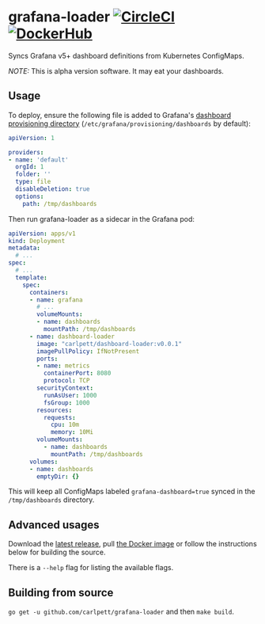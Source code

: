 # grafana-loader [![CircleCI](https://circleci.com/gh/carlpett/grafana-loader.svg?style=shield)](https://circleci.com/gh/carlpett/grafana-loader) [![DockerHub](https://img.shields.io/docker/build/carlpett/grafana-loader.svg?style=shield)](https://hub.docker.com/r/carlpett/grafana-loader/)

Syncs Grafana v5+ dashboard definitions from Kubernetes ConfigMaps.

*NOTE:* This is alpha version software. It may eat your dashboards. 

## Usage
To deploy, ensure the following file is added to Grafana's [dashboard provisioning directory](http://docs.grafana.org/administration/provisioning/) (`/etc/grafana/provisioning/dashboards` by default):

```yaml
apiVersion: 1

providers:
- name: 'default'
  orgId: 1
  folder: ''
  type: file
  disableDeletion: true
  options:
    path: /tmp/dashboards
```

Then run grafana-loader as a sidecar in the Grafana pod:

```yaml
apiVersion: apps/v1
kind: Deployment
metadata:
  # ...
spec:
  # ...
  template:
    spec:
      containers:
      - name: grafana
      	# ...
        volumeMounts:
        - name: dashboards
          mountPath: /tmp/dashboards
      - name: dashboard-loader
        image: "carlpett/dashboard-loader:v0.0.1"
        imagePullPolicy: IfNotPresent
        ports:
        - name: metrics
          containerPort: 8080
          protocol: TCP
        securityContext:
          runAsUser: 1000
          fsGroup: 1000
        resources:
          requests:
            cpu: 10m
            memory: 10Mi
        volumeMounts:
          - name: dashboards
            mountPath: /tmp/dashboards
      volumes:
      - name: dashboards
        emptyDir: {}
```

This will keep all ConfigMaps labeled `grafana-dashboard=true` synced in the `/tmp/dashboards` directory.

## Advanced usages
Download the [latest release](https://github.com/carlpett/grafana-loader/releases), pull [the Docker image](https://hub.docker.com/r/carlpett/grafana-loader/) or follow the instructions below for building the source.

There is a `--help` flag for listing the available flags.

## Building from source
`go get -u github.com/carlpett/grafana-loader` and then `make build`.
